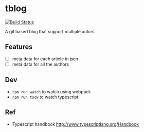 # tblog

[![Build Status](https://travis-ci.org/at15/tblog.svg)](https://travis-ci.org/at15/tblog)

A git based blog that support multiple autors

## Features

- [ ] meta data for each article in json
- [ ] meta data for all the authors

## Dev

- `npm run watch` to watch using webpack
- `npm run tscw` to watch typescript

## Ref

- Typescript handbook http://www.typescriptlang.org/Handbook
